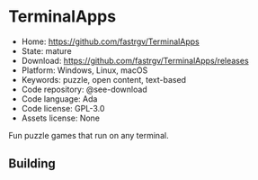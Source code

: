 # TerminalApps

- Home: https://github.com/fastrgv/TerminalApps
- State: mature
- Download: https://github.com/fastrgv/TerminalApps/releases
- Platform: Windows, Linux, macOS
- Keywords: puzzle, open content, text-based
- Code repository: @see-download
- Code language: Ada
- Code license: GPL-3.0
- Assets license: None

Fun puzzle games that run on any terminal.

## Building
